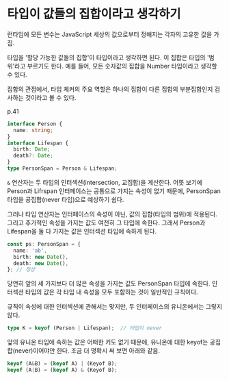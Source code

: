 # 타입이 값들의 집합이라고 생각하기

런타임에 모든 변수는 JavaScript 세상의 값으로부터 정해지는 각자의 고유한 값을 가짐.

타입을 '할당 가능한 값들의 집합'이 타입이라고 생각하면 된다. 이 집합은 타입의 '범위'라고 부르기도 한다. 예를 들어, 모든 숫자값의 집합을 Number 타입이라고 생각할 수 있다.

집합의 관점에서, 타입 체커의 주요 역할은 하나의 집합이 다른 집합의 부분집합인지 검사하는 것이라고 볼 수 있다.

p.41

```ts
interface Person {
  name: string;
}
interface Lifespan {
  birth: Date;
  death?: Date;
}
type PersonSpan = Person & Lifespan;
```

`&` 연산자는 두 타입의 인터섹션(intersection, 교집합)을 계산한다. 어뜻 보기에 Person과 Lifrspan 인터페이스는 공통으로 가지는 속성이 없기 때문에, PersonSpan 타입을 공집합(never 타입)으로 예상하기 쉽다.

그러나 타입 연산자는 인터페이스의 속성이 아닌, 값의 집합(타입의 범위)에 적용된다. 그리고 추가적인 속성을 가지는 값도 여전히 그 타입에 속한다. 그래서 Person과 Lifespan을 둘 다 가지는 값은 인터섹션 타입에 속하게 된다.

```ts
const ps: PersonSpan = {
  name: 'ab',
  birth: new Date(),
  death: new Date(),
}; // 정상
```

당연히 앞의 세 가지보다 더 많은 속성을 가지는 값도 PersonSpan 타입에 속한다. 인터섹션 타입의 값은 각 타입 내 속성을 모두 포함하는 것이 일반적인 규칙이다.

규칙이 속성에 대한 인터섹션에 관해서는 맞지만, 두 인터페이스의 유니온에서는 그렇지 않다.

```ts
type K = keyof (Person | Lifespan);  // 타입이 never
```

앞의 유니온 타입에 속하는 값은 어떠한 키도 없기 때문에, 유니온에 대한 keyof는 공집합(never)이어야만 한다. 조금 더 명확시 써 보면 아래와 같음.

```ts
keyof (A&B) = (keyof A) | (Keyof B);
keyof (A|B) = (keyof A) & (Keyof B);
```

